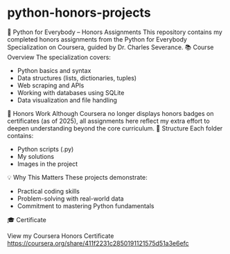 # python-honors-projects

🐍 Python for Everybody – Honors Assignments
This repository contains my completed honors assignments from the Python for Everybody Specialization on Coursera, guided by Dr. Charles Severance.
📚 Course Overview
The specialization covers:
- Python basics and syntax
- Data structures (lists, dictionaries, tuples)
- Web scraping and APIs
- Working with databases using SQLite
- Data visualization and file handling
  
🏅 Honors Work
Although Coursera no longer displays honors badges on certificates (as of 2025), all assignments here reflect my extra effort to deepen understanding beyond the core curriculum.
📁 Structure
Each folder contains:
- Python scripts (.py) 
- My solutions
- Images in the project
  
💡 Why This Matters
These projects demonstrate:
- Practical coding skills
- Problem-solving with real-world data
- Commitment to mastering Python fundamentals

🎓 Certificate

View my Coursera Honors Certificate 
https://coursera.org/share/411f2231c2850191121575d51a3e6efc
